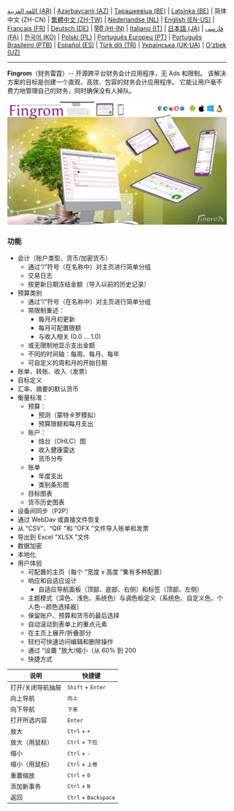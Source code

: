 [اللغة العربية (AR)](./about_ar.md) |
[Azərbaycanlı (AZ)](./about_az.md) |
[Тарашкевіца (BE)](./about_be.md) |
[Latsinka (BE)](./about_be_EU.md) |
简体中文 (ZH-CN) |
[繁體中文 (ZH-TW)](./about_zh_TW.md) |
[Nederlandse (NL)](./about_nl.md) |
[English (EN-US)](./about_en.md) |
[Français (FR)](./about_fr.md) |
[Deutsch (DE)](./about_de.md) |
[हिंदी (HI-IN)](./about_hi.md) |
[Italiano (IT)](./about_it.md) |
[日本語 (JA)](./about_ja.md) |
[فارسی (FA)](./about_fa.md) |
[한국어 (KO)](./about_ko.md) |
[Polski (PL)](./about_pl.md) |
[Português Europeu (PT)](./about_pt.md) |
[Português Brasileiro (PTB)](./about_pt_BR.md) |
[Español (ES)](./about_es.md) |
[Türk dili (TR)](./about_tr.md) |
[Українська (UK-UA)](./about_uk.md) |
[O'zbek (UZ)](./about_uz.md)

---

**Fingrom**（财务雷霆）-- 开源跨平台财务会计应用程序，无 Ads 和限制。
该解决方案的目标是创建一个直观、高效、包容的财务会计应用程序。
它能让用户毫不费力地管理自己的财务，同时确保没有人掉队。

[![观看视频](../images/presentation_en.png)](https://youtu.be/sNTbpILLsOw)

### 功能
- 会计（账户类型、货币/加密货币）
  - 通过“/”符号（在名称中）对主页进行简单分组
  - 交易日志
  - 按更新日期冻结金额（导入以前的历史记录）
- 预算类别
  - 通过“/”符号（在名称中）对主页进行简单分组
  - 带限制重述：
    - 每月月初更新
    - 每月可配置限额
    - 与收入相关 (0.0 ... 1.0)
  - 或无限制地显示支出金额
  - 不同的时间轴：每周、每月、每年
  - 可自定义的周和月的开始日期
- 账单、转账、收入（发票）
- 目标定义
- 汇率、摘要的默认货币
- 衡量标准： 
  - 预算：
    - 预测（蒙特卡罗模拟）
    - 预算限额和每月支出
  - 账户：
    - 烛台（OHLC）图
    - 收入健康雷达
    - 货币分布
  - 账单
    - 年度支出
    - 类别条形图
  - 目标图表
  - 货币历史图表
- 设备间同步（P2P） 
- 通过 WebDav 或直接文件恢复
- 从 “CSV”、“QIF ”和 “OFX ”文件导入账单和发票
- 导出到 Excel “XLSX ”文件
- 数据加密
- 本地化
- 用户体验
  - 可配置的主页（每个 “宽度 x 高度 ”集有多种配置）
  - 响应和自适应设计
    - 自适应导航面板（顶部、底部、右侧）和标签（顶部、左侧）
  - 主题模式（深色、浅色、系统色）与调色板定义（系统色、自定义色、个人色--颜色选择器）
  - 保留账户、预算和货币的最后选择
  - 自动滚动到表单上的重点元素
  - 在主页上展开/折叠部分
  - 轻扫可快速访问编辑和删除操作
  - 通过 “设置 ”放大/缩小（从 60% 到 200
  - 快捷方式

| 说明                        | 快捷键                        |
| --------------------------- | ---------------------------- |
| 打开/关闭导航抽屉            | `Shift` + `Enter`             |
| 向上导航                     | `向上`                       |
| 向下导航                    | `下来`                        |
| 打开所选内容                 | `Enter`                      |
| 放大                        | `Ctrl` + `+`                  |
| 放大（用鼠标）               | `Ctrl` + `下拉`               |
| 缩小                        | `Ctrl` + `-`                  |
| 缩小（用鼠标）               | `Ctrl` + `上卷`               |
| 重置缩放                    | `Ctrl` + `0`                  |
| 添加新事务                   | `Ctrl` + `N`                 |
| 返回                        | `Ctrl` + `Backspace`          |
<!--
| 编辑选中的项目               | `Ctrl` + `E`                  |
| 删除选中的项目               | `Ctrl` + `D`                  |
-->
